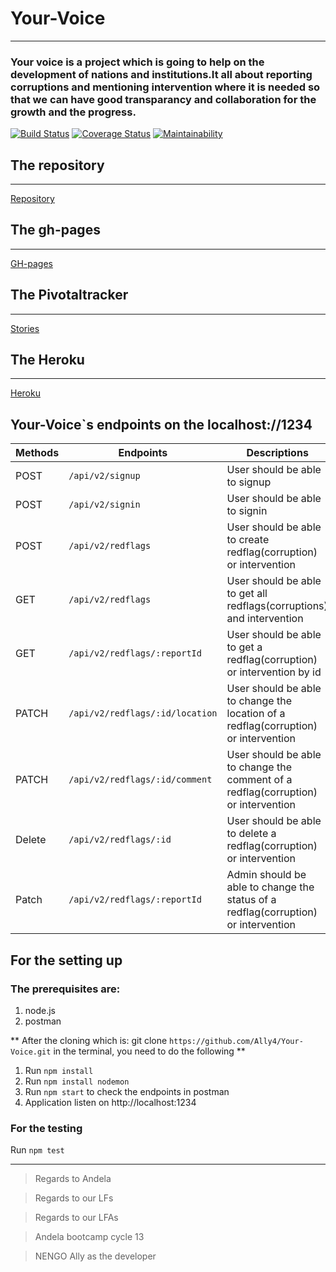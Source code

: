 # Your-Voice
-------------------------------------------------

### Your voice is a project which is going to help on the development of nations and institutions.It all about reporting corruptions and mentioning intervention where it is needed so that we can have good transparancy and collaboration for the growth and the progress.


 [![Build Status](https://travis-ci.com/Ally4/Your-Voice.svg?branch=develop)](https://travis-ci.com/Ally4/Your-Voice) [![Coverage Status](https://coveralls.io/repos/github/Ally4/Your-Voice/badge.svg?branch=ch-tests-170333383)](https://coveralls.io/github/Ally4/Your-Voice?branch=ch-tests-170333383) [![Maintainability](https://api.codeclimate.com/v1/badges/eb096c06d57a8af866f9/maintainability)](https://codeclimate.com/github/Ally4/Your-Voice/maintainability)



## The repository
-------------------------------------------------
[Repository](https://github.com/Ally4/Your-Voice)

## The gh-pages
-------------------------------------------------
[GH-pages](https://ally4.github.io/Your-Voice/UI)

## The Pivotaltracker
-------------------------------------------------
[Stories](https://www.pivotaltracker.com/n/projects/2415582)

## The Heroku
-------------------------------------------------
[Heroku](https://your-voice-app.herokuapp.com/)


## Your-Voice`s endpoints on the localhost://1234

|     Methods       |     Endpoints                          |      Descriptions                                                                    | 
|-------------------|----------------------------------------|--------------------------------------------------------------------------------------|
|POST               |  `/api/v2/signup`                      |User should be able to signup                                                         |
|POST               |  `/api/v2/signin`                      |User should be able to signin                                                         |
|POST               |  `/api/v2/redflags`                    |User should be able to create redflag(corruption) or intervention                     |
|GET                |  `/api/v2/redflags`                    |User should be able to get all redflags(corruptions) and intervention                 |
|GET                |  `/api/v2/redflags/:reportId`          |User should be able to get a redflag(corruption) or intervention by id                |
|PATCH              |  `/api/v2/redflags/:id/location`       |User should be able to change the location of a redflag(corruption) or intervention   |
|PATCH              |  `/api/v2/redflags/:id/comment`        |User should be able to change the comment of a redflag(corruption) or intervention    | 
|Delete             |  `/api/v2/redflags/:id`                |User should be able to delete a redflag(corruption) or intervention                   |
|Patch              |  `/api/v2/redflags/:reportId`          |Admin should be able to change the status of a redflag(corruption) or intervention                   |

## For the setting up
### The prerequisites are:
1. node.js
1. postman

** After the cloning which is: git clone `https://github.com/Ally4/Your-Voice.git` in the terminal, you need to do the following **
1. Run `npm install`
1. Run `npm install nodemon`
1. Run `npm start` to check the endpoints in postman
1. Application listen on http://localhost:1234

### For the testing
Run `npm test`
___

> Regards to Andela

> Regards to our LFs

> Regards to our LFAs 

> Andela bootcamp cycle 13

> NENGO Ally as the developer 
